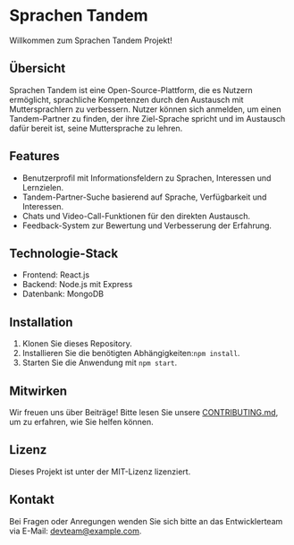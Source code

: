 # Sprachen Tandem

Willkommen zum Sprachen Tandem Projekt!

## Übersicht
Sprachen Tandem ist eine Open-Source-Plattform, die es Nutzern ermöglicht, sprachliche Kompetenzen durch den Austausch mit Muttersprachlern zu verbessern. Nutzer können sich anmelden, um einen Tandem-Partner zu finden, der ihre Ziel-Sprache spricht und im Austausch dafür bereit ist, seine Muttersprache zu lehren.

## Features
- Benutzerprofil mit Informationsfeldern zu Sprachen, Interessen und Lernzielen.
- Tandem-Partner-Suche basierend auf Sprache, Verfügbarkeit und Interessen.
- Chats und Video-Call-Funktionen für den direkten Austausch.
- Feedback-System zur Bewertung und Verbesserung der Erfahrung.

## Technologie-Stack
- Frontend: React.js
- Backend: Node.js mit Express
- Datenbank: MongoDB

## Installation
1. Klonen Sie dieses Repository.
2. Installieren Sie die benötigten Abhängigkeiten:`npm install`.
3. Starten Sie die Anwendung mit `npm start`.

## Mitwirken
Wir freuen uns über Beiträge! Bitte lesen Sie unsere [CONTRIBUTING.md](./CONTRIBUTING.md), um zu erfahren, wie Sie helfen können.

## Lizenz
Dieses Projekt ist unter der MIT-Lizenz lizenziert.

## Kontakt
Bei Fragen oder Anregungen wenden Sie sich bitte an das Entwicklerteam via E-Mail: devteam@example.com.